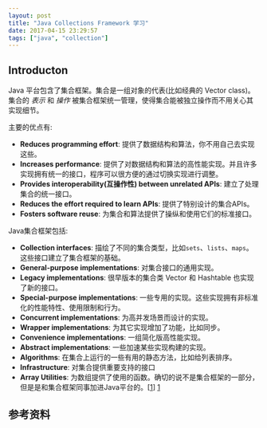 ```yaml
---
layout: post
title: "Java Collections Framework 学习"
date: 2017-04-15 23:29:57
tags: ["java", "collection"]
---
```


## Introducton
Java 平台包含了集合框架。集合是一组对象的代表(比如经典的 Vector class)。集合的 *表示* 和 *操作* 被集合框架统一管理，使得集合能被独立操作而不用关心其实现细节。

主要的优点有:
* **Reduces programming effort**: 提供了数据结构和算法，你不用自己去实现这些。
* **Increases performance**: 提供了对数据结构和算法的高性能实现。并且许多实现拥有统一的接口，程序可以很方便的通过切换实现进行调整。
* **Provides interoperability(互操作性) between unrelated APIs**: 建立了处理集合的统一接口。
* **Reduces the effort required to learn APIs**: 提供了特别设计的集合APIs。
* **Fosters software reuse**: 为集合和算法提供了操纵和使用它们的标准接口。

Java集合框架包括:
* **Collection interfaces**: 描绘了不同的集合类型，比如`sets`、`lists`、`maps`。这些接口建立了集合框架的基础。
* **General-purpose implementations**: 对集合接口的通用实现。
* **Legacy implementations**: 很早版本的集合类 Vector 和 Hashtable 也实现了新的接口。
* **Special-purpose implementations**: 一些专用的实现。这些实现拥有非标准化的性能特性、使用限制和行为。
* **Concurrent implementations**: 为高并发场景而设计的实现。
* **Wrapper implementations**: 为其它实现增加了功能，比如同步。
* **Convenience implementations**: 一组简化版高性能实现。
* **Abstract implementations**: 一些加速某些实现构建的实现。
* **Algorithms**: 在集合上运行的一些有用的静态方法，比如给列表排序。
* **Infrastructure**: 对集合提供重要支持的接口
* **Array Utilities**: 为数组提供了使用的函数。确切的说不是集合框架的一部分，但是是和集合框架同事加进Java平台的。[[1]] [1]




## 参考资料
[1]:http://docs.oracle.com/javase/8/docs/technotes/guides/collections/overview.html "Collections Framework Overview - Oracle"
[2]:http://docs.oracle.com/javase/8/docs/technotes/guides/collections/reference.html "Outline of the Collections Framework"
